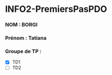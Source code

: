 # INFO2-PremiersPasPDO

### NOM : BORGI
### Prénom : Tatiana
### Groupe de TP : 
- [X] TD1
- [ ] TD2
